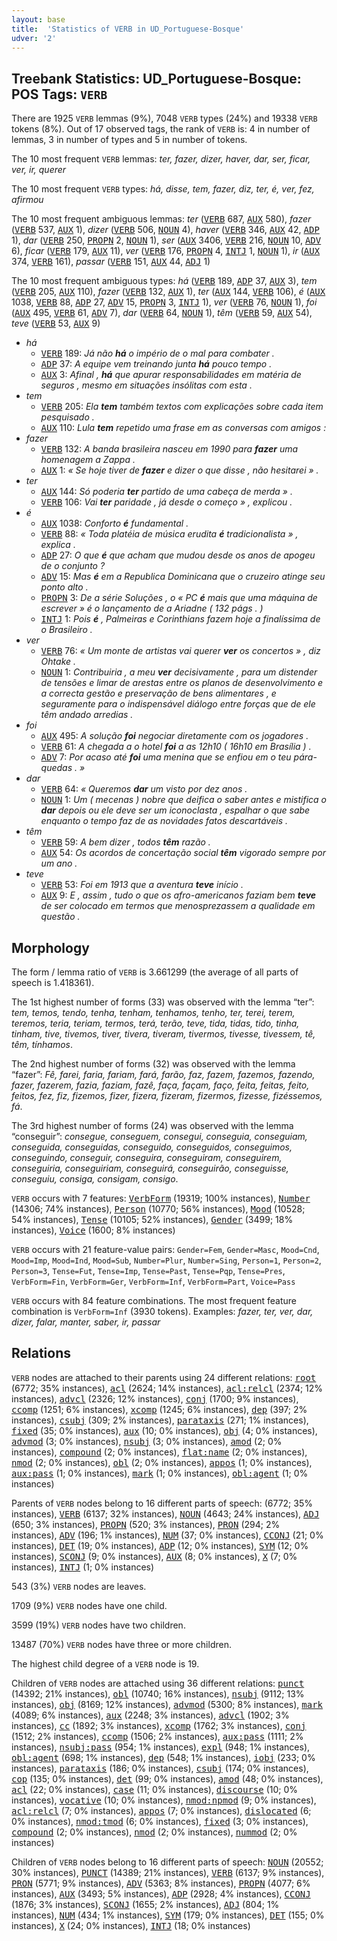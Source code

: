```yaml
---
layout: base
title:  'Statistics of VERB in UD_Portuguese-Bosque'
udver: '2'
---
```


## Treebank Statistics: UD_Portuguese-Bosque: POS Tags: `VERB`

There are 1925 `VERB` lemmas (9%), 7048 `VERB` types (24%) and 19338 `VERB` tokens (8%).
Out of 17 observed tags, the rank of `VERB` is: 4 in number of lemmas, 3 in number of types and 5 in number of tokens.

The 10 most frequent `VERB` lemmas: <em>ter, fazer, dizer, haver, dar, ser, ficar, ver, ir, querer</em>

The 10 most frequent `VERB` types:  <em>há, disse, tem, fazer, diz, ter, é, ver, fez, afirmou</em>

The 10 most frequent ambiguous lemmas: <em>ter</em> (<tt><a href="pt_bosque-pos-VERB.html">VERB</a></tt> 687, <tt><a href="pt_bosque-pos-AUX.html">AUX</a></tt> 580), <em>fazer</em> (<tt><a href="pt_bosque-pos-VERB.html">VERB</a></tt> 537, <tt><a href="pt_bosque-pos-AUX.html">AUX</a></tt> 1), <em>dizer</em> (<tt><a href="pt_bosque-pos-VERB.html">VERB</a></tt> 506, <tt><a href="pt_bosque-pos-NOUN.html">NOUN</a></tt> 4), <em>haver</em> (<tt><a href="pt_bosque-pos-VERB.html">VERB</a></tt> 346, <tt><a href="pt_bosque-pos-AUX.html">AUX</a></tt> 42, <tt><a href="pt_bosque-pos-ADP.html">ADP</a></tt> 1), <em>dar</em> (<tt><a href="pt_bosque-pos-VERB.html">VERB</a></tt> 250, <tt><a href="pt_bosque-pos-PROPN.html">PROPN</a></tt> 2, <tt><a href="pt_bosque-pos-NOUN.html">NOUN</a></tt> 1), <em>ser</em> (<tt><a href="pt_bosque-pos-AUX.html">AUX</a></tt> 3406, <tt><a href="pt_bosque-pos-VERB.html">VERB</a></tt> 216, <tt><a href="pt_bosque-pos-NOUN.html">NOUN</a></tt> 10, <tt><a href="pt_bosque-pos-ADV.html">ADV</a></tt> 6), <em>ficar</em> (<tt><a href="pt_bosque-pos-VERB.html">VERB</a></tt> 179, <tt><a href="pt_bosque-pos-AUX.html">AUX</a></tt> 11), <em>ver</em> (<tt><a href="pt_bosque-pos-VERB.html">VERB</a></tt> 176, <tt><a href="pt_bosque-pos-PROPN.html">PROPN</a></tt> 4, <tt><a href="pt_bosque-pos-INTJ.html">INTJ</a></tt> 1, <tt><a href="pt_bosque-pos-NOUN.html">NOUN</a></tt> 1), <em>ir</em> (<tt><a href="pt_bosque-pos-AUX.html">AUX</a></tt> 374, <tt><a href="pt_bosque-pos-VERB.html">VERB</a></tt> 161), <em>passar</em> (<tt><a href="pt_bosque-pos-VERB.html">VERB</a></tt> 151, <tt><a href="pt_bosque-pos-AUX.html">AUX</a></tt> 44, <tt><a href="pt_bosque-pos-ADJ.html">ADJ</a></tt> 1)

The 10 most frequent ambiguous types:  <em>há</em> (<tt><a href="pt_bosque-pos-VERB.html">VERB</a></tt> 189, <tt><a href="pt_bosque-pos-ADP.html">ADP</a></tt> 37, <tt><a href="pt_bosque-pos-AUX.html">AUX</a></tt> 3), <em>tem</em> (<tt><a href="pt_bosque-pos-VERB.html">VERB</a></tt> 205, <tt><a href="pt_bosque-pos-AUX.html">AUX</a></tt> 110), <em>fazer</em> (<tt><a href="pt_bosque-pos-VERB.html">VERB</a></tt> 132, <tt><a href="pt_bosque-pos-AUX.html">AUX</a></tt> 1), <em>ter</em> (<tt><a href="pt_bosque-pos-AUX.html">AUX</a></tt> 144, <tt><a href="pt_bosque-pos-VERB.html">VERB</a></tt> 106), <em>é</em> (<tt><a href="pt_bosque-pos-AUX.html">AUX</a></tt> 1038, <tt><a href="pt_bosque-pos-VERB.html">VERB</a></tt> 88, <tt><a href="pt_bosque-pos-ADP.html">ADP</a></tt> 27, <tt><a href="pt_bosque-pos-ADV.html">ADV</a></tt> 15, <tt><a href="pt_bosque-pos-PROPN.html">PROPN</a></tt> 3, <tt><a href="pt_bosque-pos-INTJ.html">INTJ</a></tt> 1), <em>ver</em> (<tt><a href="pt_bosque-pos-VERB.html">VERB</a></tt> 76, <tt><a href="pt_bosque-pos-NOUN.html">NOUN</a></tt> 1), <em>foi</em> (<tt><a href="pt_bosque-pos-AUX.html">AUX</a></tt> 495, <tt><a href="pt_bosque-pos-VERB.html">VERB</a></tt> 61, <tt><a href="pt_bosque-pos-ADV.html">ADV</a></tt> 7), <em>dar</em> (<tt><a href="pt_bosque-pos-VERB.html">VERB</a></tt> 64, <tt><a href="pt_bosque-pos-NOUN.html">NOUN</a></tt> 1), <em>têm</em> (<tt><a href="pt_bosque-pos-VERB.html">VERB</a></tt> 59, <tt><a href="pt_bosque-pos-AUX.html">AUX</a></tt> 54), <em>teve</em> (<tt><a href="pt_bosque-pos-VERB.html">VERB</a></tt> 53, <tt><a href="pt_bosque-pos-AUX.html">AUX</a></tt> 9)


* <em>há</em>
  * <tt><a href="pt_bosque-pos-VERB.html">VERB</a></tt> 189: <em>Já não <b>há</b> o império de o mal para combater .</em>
  * <tt><a href="pt_bosque-pos-ADP.html">ADP</a></tt> 37: <em>A equipe vem treinando junta <b>há</b> pouco tempo .</em>
  * <tt><a href="pt_bosque-pos-AUX.html">AUX</a></tt> 3: <em>Afinal , <b>há</b> que apurar responsabilidades em matéria de seguros , mesmo em situações insólitas com esta .</em>
* <em>tem</em>
  * <tt><a href="pt_bosque-pos-VERB.html">VERB</a></tt> 205: <em>Ela <b>tem</b> também textos com explicações sobre cada item pesquisado .</em>
  * <tt><a href="pt_bosque-pos-AUX.html">AUX</a></tt> 110: <em>Lula <b>tem</b> repetido uma frase em as conversas com amigos :</em>
* <em>fazer</em>
  * <tt><a href="pt_bosque-pos-VERB.html">VERB</a></tt> 132: <em>A banda brasileira nasceu em 1990 para <b>fazer</b> uma homenagem a Zappa .</em>
  * <tt><a href="pt_bosque-pos-AUX.html">AUX</a></tt> 1: <em>« Se hoje tiver de <b>fazer</b> e dizer o que disse , não hesitarei » .</em>
* <em>ter</em>
  * <tt><a href="pt_bosque-pos-AUX.html">AUX</a></tt> 144: <em>Só poderia <b>ter</b> partido de uma cabeça de merda » .</em>
  * <tt><a href="pt_bosque-pos-VERB.html">VERB</a></tt> 106: <em>Vai <b>ter</b> paridade , já desde o começo » , explicou .</em>
* <em>é</em>
  * <tt><a href="pt_bosque-pos-AUX.html">AUX</a></tt> 1038: <em>Conforto <b>é</b> fundamental .</em>
  * <tt><a href="pt_bosque-pos-VERB.html">VERB</a></tt> 88: <em>« Toda platéia de música erudita <b>é</b> tradicionalista » , explica .</em>
  * <tt><a href="pt_bosque-pos-ADP.html">ADP</a></tt> 27: <em>O que <b>é</b> que acham que mudou desde os anos de apogeu de o conjunto ?</em>
  * <tt><a href="pt_bosque-pos-ADV.html">ADV</a></tt> 15: <em>Mas <b>é</b> em a Republica Dominicana que o cruzeiro atinge seu ponto alto .</em>
  * <tt><a href="pt_bosque-pos-PROPN.html">PROPN</a></tt> 3: <em>De a série Soluções , o « PC <b>é</b> mais que uma máquina de escrever » é o lançamento de a Ariadne ( 132 págs . )</em>
  * <tt><a href="pt_bosque-pos-INTJ.html">INTJ</a></tt> 1: <em>Pois <b>é</b> , Palmeiras e Corinthians fazem hoje a finalíssima de o Brasileiro .</em>
* <em>ver</em>
  * <tt><a href="pt_bosque-pos-VERB.html">VERB</a></tt> 76: <em>« Um monte de artistas vai querer <b>ver</b> os concertos » , diz Ohtake .</em>
  * <tt><a href="pt_bosque-pos-NOUN.html">NOUN</a></tt> 1: <em>Contribuiria , a meu <b>ver</b> decisivamente , para um distender de tensões e limar de arestas entre os planos de desenvolvimento e a correcta gestão e preservação de bens alimentares , e seguramente para o indispensável diálogo entre forças que de ele têm andado arredias .</em>
* <em>foi</em>
  * <tt><a href="pt_bosque-pos-AUX.html">AUX</a></tt> 495: <em>A solução <b>foi</b> negociar diretamente com os jogadores .</em>
  * <tt><a href="pt_bosque-pos-VERB.html">VERB</a></tt> 61: <em>A chegada a o hotel <b>foi</b> a as 12h10 ( 16h10 em Brasília ) .</em>
  * <tt><a href="pt_bosque-pos-ADV.html">ADV</a></tt> 7: <em>Por acaso até <b>foi</b> uma menina que se enfiou em o teu pára-quedas . »</em>
* <em>dar</em>
  * <tt><a href="pt_bosque-pos-VERB.html">VERB</a></tt> 64: <em>« Queremos <b>dar</b> um visto por dez anos .</em>
  * <tt><a href="pt_bosque-pos-NOUN.html">NOUN</a></tt> 1: <em>Um ( mecenas ) nobre que deifica o saber antes e mistifica o <b>dar</b> depois ou ele deve ser um iconoclasta , espalhar o que sabe enquanto o tempo faz de as novidades fatos descartáveis .</em>
* <em>têm</em>
  * <tt><a href="pt_bosque-pos-VERB.html">VERB</a></tt> 59: <em>A bem dizer , todos <b>têm</b> razão .</em>
  * <tt><a href="pt_bosque-pos-AUX.html">AUX</a></tt> 54: <em>Os acordos de concertação social <b>têm</b> vigorado sempre por um ano .</em>
* <em>teve</em>
  * <tt><a href="pt_bosque-pos-VERB.html">VERB</a></tt> 53: <em>Foi em 1913 que a aventura <b>teve</b> início .</em>
  * <tt><a href="pt_bosque-pos-AUX.html">AUX</a></tt> 9: <em>E , assim , tudo o que os afro-americanos faziam bem <b>teve</b> de ser colocado em termos que menosprezassem a qualidade em questão .</em>

## Morphology

The form / lemma ratio of `VERB` is 3.661299 (the average of all parts of speech is 1.418361).

The 1st highest number of forms (33) was observed with the lemma “ter”: <em>tem, temos, tendo, tenha, tenham, tenhamos, tenho, ter, terei, terem, teremos, teria, teriam, termos, terá, terão, teve, tida, tidas, tido, tinha, tinham, tive, tivemos, tiver, tivera, tiveram, tivermos, tivesse, tivessem, tê, têm, tínhamos</em>.

The 2nd highest number of forms (32) was observed with the lemma “fazer”: <em>Fê, farei, faria, fariam, fará, farão, faz, fazem, fazemos, fazendo, fazer, fazerem, fazia, faziam, fazê, faça, façam, faço, feita, feitas, feito, feitos, fez, fiz, fizemos, fizer, fizera, fizeram, fizermos, fizesse, fizéssemos, fá</em>.

The 3rd highest number of forms (24) was observed with the lemma “conseguir”: <em>consegue, conseguem, consegui, conseguia, conseguiam, conseguida, conseguidas, conseguido, conseguidos, conseguimos, conseguindo, conseguir, conseguira, conseguiram, conseguirem, conseguiria, conseguiriam, conseguirá, conseguirão, conseguisse, conseguiu, consiga, consigam, consigo</em>.

`VERB` occurs with 7 features: <tt><a href="pt_bosque-feat-VerbForm.html">VerbForm</a></tt> (19319; 100% instances), <tt><a href="pt_bosque-feat-Number.html">Number</a></tt> (14306; 74% instances), <tt><a href="pt_bosque-feat-Person.html">Person</a></tt> (10770; 56% instances), <tt><a href="pt_bosque-feat-Mood.html">Mood</a></tt> (10528; 54% instances), <tt><a href="pt_bosque-feat-Tense.html">Tense</a></tt> (10105; 52% instances), <tt><a href="pt_bosque-feat-Gender.html">Gender</a></tt> (3499; 18% instances), <tt><a href="pt_bosque-feat-Voice.html">Voice</a></tt> (1600; 8% instances)

`VERB` occurs with 21 feature-value pairs: `Gender=Fem`, `Gender=Masc`, `Mood=Cnd`, `Mood=Imp`, `Mood=Ind`, `Mood=Sub`, `Number=Plur`, `Number=Sing`, `Person=1`, `Person=2`, `Person=3`, `Tense=Fut`, `Tense=Imp`, `Tense=Past`, `Tense=Pqp`, `Tense=Pres`, `VerbForm=Fin`, `VerbForm=Ger`, `VerbForm=Inf`, `VerbForm=Part`, `Voice=Pass`

`VERB` occurs with 84 feature combinations.
The most frequent feature combination is `VerbForm=Inf` (3930 tokens).
Examples: <em>fazer, ter, ver, dar, dizer, falar, manter, saber, ir, passar</em>


## Relations

`VERB` nodes are attached to their parents using 24 different relations: <tt><a href="pt_bosque-dep-root.html">root</a></tt> (6772; 35% instances), <tt><a href="pt_bosque-dep-acl.html">acl</a></tt> (2624; 14% instances), <tt><a href="pt_bosque-dep-acl-relcl.html">acl:relcl</a></tt> (2374; 12% instances), <tt><a href="pt_bosque-dep-advcl.html">advcl</a></tt> (2326; 12% instances), <tt><a href="pt_bosque-dep-conj.html">conj</a></tt> (1700; 9% instances), <tt><a href="pt_bosque-dep-ccomp.html">ccomp</a></tt> (1251; 6% instances), <tt><a href="pt_bosque-dep-xcomp.html">xcomp</a></tt> (1245; 6% instances), <tt><a href="pt_bosque-dep-dep.html">dep</a></tt> (397; 2% instances), <tt><a href="pt_bosque-dep-csubj.html">csubj</a></tt> (309; 2% instances), <tt><a href="pt_bosque-dep-parataxis.html">parataxis</a></tt> (271; 1% instances), <tt><a href="pt_bosque-dep-fixed.html">fixed</a></tt> (35; 0% instances), <tt><a href="pt_bosque-dep-aux.html">aux</a></tt> (10; 0% instances), <tt><a href="pt_bosque-dep-obj.html">obj</a></tt> (4; 0% instances), <tt><a href="pt_bosque-dep-advmod.html">advmod</a></tt> (3; 0% instances), <tt><a href="pt_bosque-dep-nsubj.html">nsubj</a></tt> (3; 0% instances), <tt><a href="pt_bosque-dep-amod.html">amod</a></tt> (2; 0% instances), <tt><a href="pt_bosque-dep-compound.html">compound</a></tt> (2; 0% instances), <tt><a href="pt_bosque-dep-flat-name.html">flat:name</a></tt> (2; 0% instances), <tt><a href="pt_bosque-dep-nmod.html">nmod</a></tt> (2; 0% instances), <tt><a href="pt_bosque-dep-obl.html">obl</a></tt> (2; 0% instances), <tt><a href="pt_bosque-dep-appos.html">appos</a></tt> (1; 0% instances), <tt><a href="pt_bosque-dep-aux-pass.html">aux:pass</a></tt> (1; 0% instances), <tt><a href="pt_bosque-dep-mark.html">mark</a></tt> (1; 0% instances), <tt><a href="pt_bosque-dep-obl-agent.html">obl:agent</a></tt> (1; 0% instances)

Parents of `VERB` nodes belong to 16 different parts of speech:  (6772; 35% instances), <tt><a href="pt_bosque-pos-VERB.html">VERB</a></tt> (6137; 32% instances), <tt><a href="pt_bosque-pos-NOUN.html">NOUN</a></tt> (4643; 24% instances), <tt><a href="pt_bosque-pos-ADJ.html">ADJ</a></tt> (650; 3% instances), <tt><a href="pt_bosque-pos-PROPN.html">PROPN</a></tt> (520; 3% instances), <tt><a href="pt_bosque-pos-PRON.html">PRON</a></tt> (294; 2% instances), <tt><a href="pt_bosque-pos-ADV.html">ADV</a></tt> (196; 1% instances), <tt><a href="pt_bosque-pos-NUM.html">NUM</a></tt> (37; 0% instances), <tt><a href="pt_bosque-pos-CCONJ.html">CCONJ</a></tt> (21; 0% instances), <tt><a href="pt_bosque-pos-DET.html">DET</a></tt> (19; 0% instances), <tt><a href="pt_bosque-pos-ADP.html">ADP</a></tt> (12; 0% instances), <tt><a href="pt_bosque-pos-SYM.html">SYM</a></tt> (12; 0% instances), <tt><a href="pt_bosque-pos-SCONJ.html">SCONJ</a></tt> (9; 0% instances), <tt><a href="pt_bosque-pos-AUX.html">AUX</a></tt> (8; 0% instances), <tt><a href="pt_bosque-pos-X.html">X</a></tt> (7; 0% instances), <tt><a href="pt_bosque-pos-INTJ.html">INTJ</a></tt> (1; 0% instances)

543 (3%) `VERB` nodes are leaves.

1709 (9%) `VERB` nodes have one child.

3599 (19%) `VERB` nodes have two children.

13487 (70%) `VERB` nodes have three or more children.

The highest child degree of a `VERB` node is 19.

Children of `VERB` nodes are attached using 36 different relations: <tt><a href="pt_bosque-dep-punct.html">punct</a></tt> (14392; 21% instances), <tt><a href="pt_bosque-dep-obl.html">obl</a></tt> (10740; 16% instances), <tt><a href="pt_bosque-dep-nsubj.html">nsubj</a></tt> (9112; 13% instances), <tt><a href="pt_bosque-dep-obj.html">obj</a></tt> (8169; 12% instances), <tt><a href="pt_bosque-dep-advmod.html">advmod</a></tt> (5300; 8% instances), <tt><a href="pt_bosque-dep-mark.html">mark</a></tt> (4089; 6% instances), <tt><a href="pt_bosque-dep-aux.html">aux</a></tt> (2248; 3% instances), <tt><a href="pt_bosque-dep-advcl.html">advcl</a></tt> (1902; 3% instances), <tt><a href="pt_bosque-dep-cc.html">cc</a></tt> (1892; 3% instances), <tt><a href="pt_bosque-dep-xcomp.html">xcomp</a></tt> (1762; 3% instances), <tt><a href="pt_bosque-dep-conj.html">conj</a></tt> (1512; 2% instances), <tt><a href="pt_bosque-dep-ccomp.html">ccomp</a></tt> (1506; 2% instances), <tt><a href="pt_bosque-dep-aux-pass.html">aux:pass</a></tt> (1111; 2% instances), <tt><a href="pt_bosque-dep-nsubj-pass.html">nsubj:pass</a></tt> (954; 1% instances), <tt><a href="pt_bosque-dep-expl.html">expl</a></tt> (948; 1% instances), <tt><a href="pt_bosque-dep-obl-agent.html">obl:agent</a></tt> (698; 1% instances), <tt><a href="pt_bosque-dep-dep.html">dep</a></tt> (548; 1% instances), <tt><a href="pt_bosque-dep-iobj.html">iobj</a></tt> (233; 0% instances), <tt><a href="pt_bosque-dep-parataxis.html">parataxis</a></tt> (186; 0% instances), <tt><a href="pt_bosque-dep-csubj.html">csubj</a></tt> (174; 0% instances), <tt><a href="pt_bosque-dep-cop.html">cop</a></tt> (135; 0% instances), <tt><a href="pt_bosque-dep-det.html">det</a></tt> (99; 0% instances), <tt><a href="pt_bosque-dep-amod.html">amod</a></tt> (48; 0% instances), <tt><a href="pt_bosque-dep-acl.html">acl</a></tt> (22; 0% instances), <tt><a href="pt_bosque-dep-case.html">case</a></tt> (11; 0% instances), <tt><a href="pt_bosque-dep-discourse.html">discourse</a></tt> (10; 0% instances), <tt><a href="pt_bosque-dep-vocative.html">vocative</a></tt> (10; 0% instances), <tt><a href="pt_bosque-dep-nmod-npmod.html">nmod:npmod</a></tt> (9; 0% instances), <tt><a href="pt_bosque-dep-acl-relcl.html">acl:relcl</a></tt> (7; 0% instances), <tt><a href="pt_bosque-dep-appos.html">appos</a></tt> (7; 0% instances), <tt><a href="pt_bosque-dep-dislocated.html">dislocated</a></tt> (6; 0% instances), <tt><a href="pt_bosque-dep-nmod-tmod.html">nmod:tmod</a></tt> (6; 0% instances), <tt><a href="pt_bosque-dep-fixed.html">fixed</a></tt> (3; 0% instances), <tt><a href="pt_bosque-dep-compound.html">compound</a></tt> (2; 0% instances), <tt><a href="pt_bosque-dep-nmod.html">nmod</a></tt> (2; 0% instances), <tt><a href="pt_bosque-dep-nummod.html">nummod</a></tt> (2; 0% instances)

Children of `VERB` nodes belong to 16 different parts of speech: <tt><a href="pt_bosque-pos-NOUN.html">NOUN</a></tt> (20552; 30% instances), <tt><a href="pt_bosque-pos-PUNCT.html">PUNCT</a></tt> (14389; 21% instances), <tt><a href="pt_bosque-pos-VERB.html">VERB</a></tt> (6137; 9% instances), <tt><a href="pt_bosque-pos-PRON.html">PRON</a></tt> (5771; 9% instances), <tt><a href="pt_bosque-pos-ADV.html">ADV</a></tt> (5363; 8% instances), <tt><a href="pt_bosque-pos-PROPN.html">PROPN</a></tt> (4077; 6% instances), <tt><a href="pt_bosque-pos-AUX.html">AUX</a></tt> (3493; 5% instances), <tt><a href="pt_bosque-pos-ADP.html">ADP</a></tt> (2928; 4% instances), <tt><a href="pt_bosque-pos-CCONJ.html">CCONJ</a></tt> (1876; 3% instances), <tt><a href="pt_bosque-pos-SCONJ.html">SCONJ</a></tt> (1655; 2% instances), <tt><a href="pt_bosque-pos-ADJ.html">ADJ</a></tt> (804; 1% instances), <tt><a href="pt_bosque-pos-NUM.html">NUM</a></tt> (434; 1% instances), <tt><a href="pt_bosque-pos-SYM.html">SYM</a></tt> (179; 0% instances), <tt><a href="pt_bosque-pos-DET.html">DET</a></tt> (155; 0% instances), <tt><a href="pt_bosque-pos-X.html">X</a></tt> (24; 0% instances), <tt><a href="pt_bosque-pos-INTJ.html">INTJ</a></tt> (18; 0% instances)


